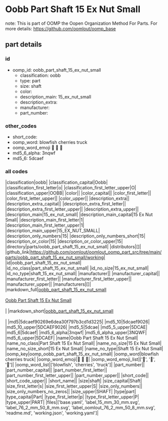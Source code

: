 # Oobb Part Shaft 15 Ex Nut Small  

note: This is part of OOMP the Oopen Organization Method For Parts. For more details: https://github.com/oomlout/oomp_base

##  part details





### id
* oomp_id: oobb_part_shaft_15_ex_nut_small
  * classification: oobb
  * type: part
  * size: shaft
  * color: 
  * description_main: 15_ex_nut_small
  * description_extra: 
  * manufacturer: 
  * part_number: 

### other_codes
* short_code: 
* oomp_word: blowfish cherries truck
* oomp_word_emoji :blowfish: :cherries: :truck:
* md5_6_alpha: 3nqwf
* md5_6: 5dcaef

### all codes 
|classification|oobb|
|classification_capital|Oobb|
|classification_first_letter|o|
|classification_first_letter_upper|O|
|classification_upper|OOBB|
|color||
|color_capital||
|color_first_letter||
|color_first_letter_upper||
|color_upper||
|description_extra||
|description_extra_capital||
|description_extra_first_letter||
|description_extra_first_letter_upper||
|description_extra_upper||
|description_main|15_ex_nut_small|
|description_main_capital|15 Ex Nut Small|
|description_main_first_letter|1|
|description_main_first_letter_upper|1|
|description_main_upper|15_EX_NUT_SMALL|
|description_only_numbers|15|
|description_only_numbers_short|15|
|description_or_color|15|
|description_or_color_upper|15|
|directory|parts/oobb_part_shaft_15_ex_nut_small|
|distributors|[]|
|github_link|https://github.com/oomlout/oomlout_oomp_part_src/tree/main/parts/oobb_part_shaft_15_ex_nut_small/working|
|id|oobb_part_shaft_15_ex_nut_small|
|id_no_class|part_shaft_15_ex_nut_small|
|id_no_size|15_ex_nut_small|
|id_no_type|shaft_15_ex_nut_small|
|manufacturer||
|manufacturer_capital||
|manufacturer_first_letter||
|manufacturer_first_letter_upper||
|manufacturer_upper||
|manufacturers|[]|
|markdown_full|[oobb_part_shaft_15_ex_nut_small](https://github.com/oomlout/oomlout_oomp_part_src/tree/main/parts/oobb_part_shaft_15_ex_nut_small/working)<br>[](https://github.com/oomlout/oomlout_oomp_part_src/tree/main/parts/oobb_part_shaft_15_ex_nut_small/working)<br>[Oobb Part Shaft 15 Ex Nut Small](https://github.com/oomlout/oomlout_oomp_part_src/tree/main/parts/oobb_part_shaft_15_ex_nut_small/working)<br><br>|
|markdown_short|[oobb_part_shaft_15_ex_nut_small](https://github.com/oomlout/oomlout_oomp_part_src/tree/main/parts/oobb_part_shaft_15_ex_nut_small/working)<br><br>|
|md5|5dcaef90269e6dea30f797b3cd1d3225|
|md5_10|5dcaef9026|
|md5_10_upper|5DCAEF9026|
|md5_5|5dcae|
|md5_5_upper|5DCAE|
|md5_6|5dcaef|
|md5_6_alpha|3nqwf|
|md5_6_alpha_upper|3NQWF|
|md5_6_upper|5DCAEF|
|name|Oobb Part Shaft 15 Ex Nut Small|
|name_no_class|Part Shaft 15 Ex Nut Small|
|name_no_size|15 Ex Nut Small|
|name_no_size_short|15 Ex Nut Small|
|name_no_type|Shaft 15 Ex Nut Small|
|oomp_key|oomp_oobb_part_shaft_15_ex_nut_small|
|oomp_word|blowfish cherries truck|
|oomp_word_emoji|:blowfish: :cherries: :truck:|
|oomp_word_emoji_list|[':blowfish:', ':cherries:', ':truck:']|
|oomp_word_list|['blowfish', 'cherries', 'truck']|
|part_number||
|part_number_capital||
|part_number_first_letter||
|part_number_first_letter_upper||
|part_number_upper||
|short_code||
|short_code_upper||
|short_name||
|size|shaft|
|size_capital|Shaft|
|size_first_letter|s|
|size_first_letter_upper|S|
|size_only_numbers||
|size_only_numbers_no_zeros||
|size_upper|SHAFT|
|type|part|
|type_capital|Part|
|type_first_letter|p|
|type_first_letter_upper|P|
|type_upper|PART|
|files|['base.yaml', 'label_15_mm_30_mm.svg', 'label_76_2_mm_50_8_mm.svg', 'label_oomlout_76_2_mm_50_8_mm.svg', 'readme.md', 'working.json', 'working.yaml']|

